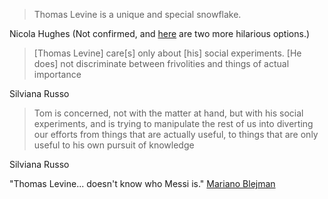 > Thomas Levine is a unique and special snowflake.

Nicola Hughes (Not confirmed, and [here](http://www.quotegarden.com/bk-fc.html) are two more hilarious options.)

> [Thomas Levine] care[s] only about [his] social experiments. [He does]
> not discriminate between frivolities and things of actual importance

Silviana Russo <!-- notmuch show thread:00000000000053af -->

> Tom is concerned, not with the matter at hand, but with his social
> experiments, and is trying to manipulate the rest of us into diverting our
> efforts from things that are actually useful, to things that are only useful
> to his own pursuit of knowledge

Silviana Russo <!-- notmuch show thread:0000000000000290 -->

"Thomas Levine... doesn't know who Messi is." [Mariano Blejman](http://www.pagina12.com.ar/diario/cdigital/31-202522-2012-09-04.html)

